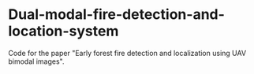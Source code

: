 # Dual-modal-fire-detection-and-location-system
Code for the paper "Early forest fire detection and localization using UAV bimodal images".
